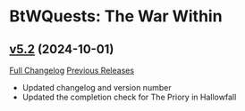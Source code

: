 # BtWQuests: The War Within

## [v5.2](https://github.com/Breeni/BtWQuestsTheWarWithin/tree/v5.2) (2024-10-01)
[Full Changelog](https://github.com/Breeni/BtWQuestsTheWarWithin/compare/v5.1...v5.2) [Previous Releases](https://github.com/Breeni/BtWQuestsTheWarWithin/releases)

- Updated changelog and version number  
- Updated the completion check for The Priory in Hallowfall  
